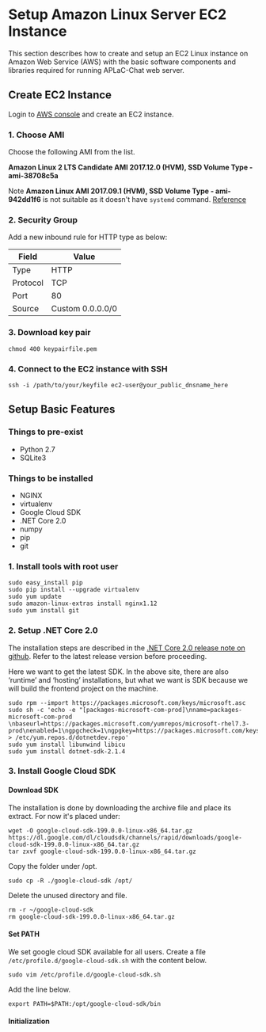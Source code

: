 # Setup Amazon Linux Server EC2 Instance

This section describes how to create and setup an EC2 Linux instance on Amazon Web Service (AWS) with the basic software components and libraries required for running APLaC-Chat web server.

## Create EC2 Instance
Login to [AWS console](https://aws.amazon.com) and create an EC2 instance.
### 1. Choose AMI
Choose the following AMI from the list.

**Amazon Linux 2 LTS Candidate AMI 2017.12.0 (HVM), SSD Volume Type - ami-38708c5a**

Note **Amazon Linux AMI 2017.09.1 (HVM), SSD Volume Type - ami-942dd1f6** is not suitable as it doesn't have ```systemd``` command. [Reference](https://serverfault.com/questions/889248/how-to-enable-systemd-on-amazon-linux-ami)

### 2. Security Group
Add a new inbound rule for HTTP type as below:

| Field  | Value |
| ------------- | ------------- |
| Type | HTTP |
| Protocol | TCP |
| Port | 80 |
| Source | Custom 0.0.0.0/0 |

### 3. Download key pair
```
chmod 400 keypairfile.pem
```

### 4. Connect to the EC2 instance with SSH
```
ssh -i /path/to/your/keyfile ec2-user@your_public_dnsname_here
```
## Setup Basic Features

### Things to pre-exist
* Python 2.7
* SQLite3

### Things to be installed
* NGINX
* virtualenv
* Google Cloud SDK
* .NET Core 2.0
* numpy
* pip
* git

### 1. Install tools with root user
```
sudo easy_install pip
sudo pip install --upgrade virtualenv
sudo yum update
sudo amazon-linux-extras install nginx1.12
sudo yum install git
```

### 2. Setup .NET Core 2.0
The installation steps are described in the [.NET Core 2.0 release note on github](
https://github.com/dotnet/core/blob/master/release-notes). Refer to the latest release version before proceeding.

Here we want to get the latest SDK. In the above site, there are also ‘runtime’ and ‘hosting’ installations, but what we want is SDK because we will build the frontend project on the machine.

```
sudo rpm --import https://packages.microsoft.com/keys/microsoft.asc
sudo sh -c 'echo -e "[packages-microsoft-com-prod]\nname=packages-microsoft-com-prod \nbaseurl=https://packages.microsoft.com/yumrepos/microsoft-rhel7.3-prod\nenabled=1\ngpgcheck=1\ngpgkey=https://packages.microsoft.com/keys/microsoft.asc" > /etc/yum.repos.d/dotnetdev.repo'
sudo yum install libunwind libicu
sudo yum install dotnet-sdk-2.1.4
```

### 3. Install Google Cloud SDK

#### Download SDK
The installation is done by downloading the archive file and place its extract. For now it's placed under:
```
wget -O google-cloud-sdk-199.0.0-linux-x86_64.tar.gz https://dl.google.com/dl/cloudsdk/channels/rapid/downloads/google-cloud-sdk-199.0.0-linux-x86_64.tar.gz
tar zxvf google-cloud-sdk-199.0.0-linux-x86_64.tar.gz
```

Copy the folder under /opt.
```
sudo cp -R ./google-cloud-sdk /opt/
```

Delete the unused directory and file.
```
rm -r ~/google-cloud-sdk
rm google-cloud-sdk-199.0.0-linux-x86_64.tar.gz
```

#### Set PATH
We set google cloud SDK available for all users.
Create a file ```/etc/profile.d/google-cloud-sdk.sh``` with the content below.
```
sudo vim /etc/profile.d/google-cloud-sdk.sh
```
Add the line below.
```
export PATH=$PATH:/opt/google-cloud-sdk/bin
```

#### Initialization
